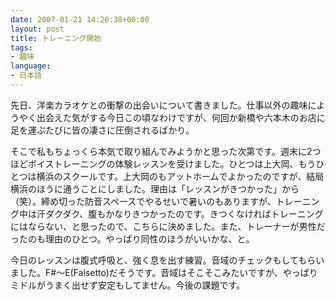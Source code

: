 ```yaml
---
date: 2007-01-21 14:20:38+00:00
layout: post
title: トレーニング開始
tags:
- 趣味
language:
- 日本語
---
```


先日、洋楽カラオケとの衝撃の出会いについて書きました。仕事以外の趣味にようやく出会えた気がする今日この頃なわけですが、何回か新橋や六本木のお店に足を運ぶたびに皆の凄さに圧倒されるばかり。

そこで私もちょっくら本気で取り組んでみようかと思った次第です。週末に2つほどボイストレーニングの体験レッスンを受けました。ひとつは上大岡、もうひとつは横浜のスクールです。上大岡のもアットホームでよかったのですが、結局横浜のほうに通うことにしました。理由は「レッスンがきつかった」から（笑）。締め切った防音スペースでやるせいで暑いのもありますが、トレーニング中は汗ダクダク、腹もかなりきつかったのです。きつくなければトレーニングにはならない、と思ったので、こちらに決めました。また、トレーナーが男性だったのも理由のひとつ。やっぱり同性のほうがいいかな、と。

今日のレッスンは腹式呼吸と、強く息を出す練習。音域のチェックもしてもらいました。F#～E(Falsetto)だそうです。音域はそこそこみたいですが、やっぱりミドルがうまく出せず安定もしてません。今後の課題です。
